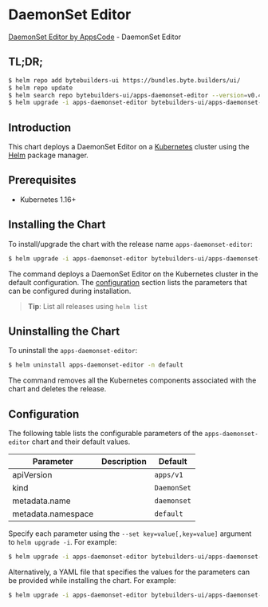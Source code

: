 # DaemonSet Editor

[DaemonSet Editor by AppsCode](https://byte.builders) - DaemonSet Editor

## TL;DR;

```bash
$ helm repo add bytebuilders-ui https://bundles.byte.builders/ui/
$ helm repo update
$ helm search repo bytebuilders-ui/apps-daemonset-editor --version=v0.4.18
$ helm upgrade -i apps-daemonset-editor bytebuilders-ui/apps-daemonset-editor -n default --create-namespace --version=v0.4.18
```

## Introduction

This chart deploys a DaemonSet Editor on a [Kubernetes](http://kubernetes.io) cluster using the [Helm](https://helm.sh) package manager.

## Prerequisites

- Kubernetes 1.16+

## Installing the Chart

To install/upgrade the chart with the release name `apps-daemonset-editor`:

```bash
$ helm upgrade -i apps-daemonset-editor bytebuilders-ui/apps-daemonset-editor -n default --create-namespace --version=v0.4.18
```

The command deploys a DaemonSet Editor on the Kubernetes cluster in the default configuration. The [configuration](#configuration) section lists the parameters that can be configured during installation.

> **Tip**: List all releases using `helm list`

## Uninstalling the Chart

To uninstall the `apps-daemonset-editor`:

```bash
$ helm uninstall apps-daemonset-editor -n default
```

The command removes all the Kubernetes components associated with the chart and deletes the release.

## Configuration

The following table lists the configurable parameters of the `apps-daemonset-editor` chart and their default values.

|     Parameter      | Description |        Default         |
|--------------------|-------------|------------------------|
| apiVersion         |             | <code>apps/v1</code>   |
| kind               |             | <code>DaemonSet</code> |
| metadata.name      |             | <code>daemonset</code> |
| metadata.namespace |             | <code>default</code>   |


Specify each parameter using the `--set key=value[,key=value]` argument to `helm upgrade -i`. For example:

```bash
$ helm upgrade -i apps-daemonset-editor bytebuilders-ui/apps-daemonset-editor -n default --create-namespace --version=v0.4.18 --set apiVersion=apps/v1
```

Alternatively, a YAML file that specifies the values for the parameters can be provided while
installing the chart. For example:

```bash
$ helm upgrade -i apps-daemonset-editor bytebuilders-ui/apps-daemonset-editor -n default --create-namespace --version=v0.4.18 --values values.yaml
```
